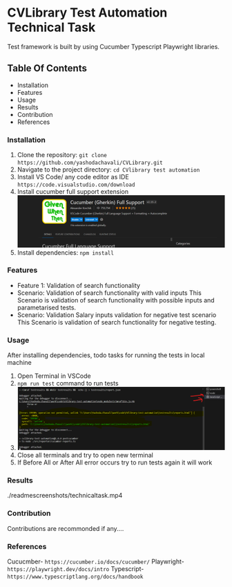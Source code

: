 # CVLibrary Test Automation Technical Task

Test framework is built by using Cucumber Typescript Playwright libraries. 

## Table Of Contents
- Installation
- Features
- Usage
- Results
- Contribution
- References

### Installation

1. Clone the repository: `git clone https://github.com/yashodachavali/CVLibrary.git`
2. Navigate to the project directory: `cd CVlibrary test automation`
3. Install VS Code/ any code editor as IDE `https://code.visualstudio.com/download`
4. Install cucumber full support extension 
 ![Extension](readmescreenshots/Extension.png)
5. Install dependencies: `npm install`

### Features

- Feature 1: Validation of search functionality
- Scenario: Validation of search functionality with valid inputs 
     This Scenario is validation of search functionality with possible inputs and parametarised tests.  
- Scenario: Validation Salary inputs validation for negative test scenario
     This Scenario is validation of search functionality for negative testing.  


### Usage

After installing dependencies, todo tasks for running the tests in local machine

1. Open Terminal in VSCode 
2. `npm run test` command to run tests 
3. ![if terminal got error](readmescreenshots/image.png)
4. Close all terminals and try to open new terminal 
5. If Before All or After All error occurs try to run tests again it will work

### Results
 ./readmescreenshots/technicaltask.mp4

### Contribution

 Contributions are recommonded if any....

### References

 Cucucmber- `https://cucumber.io/docs/cucumber/`
 Playwright- `https://playwright.dev/docs/intro`
 Typescript- `https://www.typescriptlang.org/docs/handbook`



